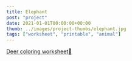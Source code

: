 ```yaml
---
title: Elephant
post: "project"
date: 2021-01-01T00:00:00+00:00
thumb: ../images/project-thumbs/elephant.jpg
tags: ["worksheet", "printable", "animal"]
---
```


[Deer coloring worksheet🐘](https://drive.google.com/file/d/1LpsVhALEQKXkqogaabIXb1b1b54oiemH/view?usp=sharing)
